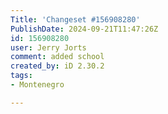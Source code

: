 ```yaml
---
Title: 'Changeset #156908280'
PublishDate: 2024-09-21T11:47:26Z
id: 156908280
user: Jerry Jorts
comment: added school
created_by: iD 2.30.2
tags:
- Montenegro

---
```

